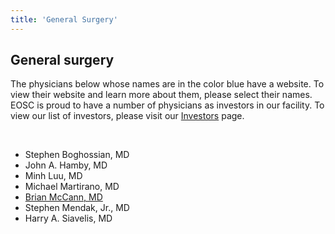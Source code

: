 ```yaml
---
title: 'General Surgery'
---
```


<section id="content">
	<div class="container_24">
		<div class="grid_24">
			<div class="wrapper">
				<div class="grid_17 alpha rt-ident-bot-1">
					<div class="rt-inner-ident-3">
						<h2 class="ident-bot-3">General surgery</h2>
						<div class="line ident-bot-13"></div>
						<div class="wrapper ident-bot-5">
							<p>The physicians below whose names are in the color blue have a website.  To view their website and learn more about them, please select their names. EOSC is proud to have a number of physicians as investors in our facility. To view our list of investors, please visit our <a href="/patients/investors">Investors</a> page.</p>
							<p>&nbsp;</p>
							<div class="grid_8 alpha rt-ident-bot-2">
								<div class="wrapper ident-bot-15"></div>
								<ul class="list-2">
									<li>Stephen Boghossian, MD</li>
									<li>John A. Hamby, MD</li>
									<li>Minh Luu, MD</li>
									<li>Michael Martirano, MD</li>
									<li><a href="http://www.elmhurstclinic.org" target="_blank">Brian McCann, MD</a></li>
									<li>Stephen Mendak, Jr., MD</li>
									<li>Harry A. Siavelis, MD</li>
								</ul>
							</div>
						</div>
					</div>
				</div>